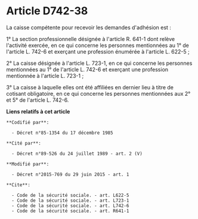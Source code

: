 # Article D742-38

La caisse compétente pour recevoir les demandes d'adhésion est : 

1° La section professionnelle désignée à l'article R. 641-1 dont relève l'activité exercée, en ce qui concerne les personnes
mentionnées au 1° de l'article L. 742-6 et exerçant une profession énumérée à l'article L. 622-5 ; 

2° La caisse désignée à l'article L. 723-1, en ce qui concerne les personnes mentionnées au 1° de l'article L. 742-6 et
exerçant une profession mentionnée à l'article L. 723-1 ; 

3° La caisse à laquelle elles ont été affiliées en dernier lieu à titre de cotisant obligatoire, en ce qui concerne les
personnes mentionnées aux 2° et 5° de l'article L. 742-6.

**Liens relatifs à cet article**

	**Codifié par**:

	  - Décret n°85-1354 du 17 décembre 1985

	**Cité par**:

	  - Décret n°89-526 du 24 juillet 1989 - art. 2 (V)

	**Modifié par**:

	  - Décret n°2015-769 du 29 juin 2015 - art. 1

	**Cite**:

	  - Code de la sécurité sociale. - art. L622-5
	  - Code de la sécurité sociale. - art. L723-1
	  - Code de la sécurité sociale. - art. L742-6
	  - Code de la sécurité sociale. - art. R641-1
